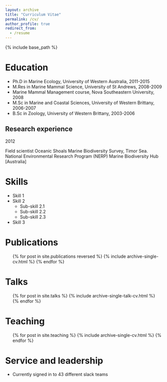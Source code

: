 ```yaml
---
layout: archive
title: "Curriculum Vitae"
permalink: /cv/
author_profile: true
redirect_from:
  - /resume
---
```


{% include base_path %}

<h1 class="cvsection"> Education</h1>

* Ph.D in Marine Ecology, University of Western Australia, 2011-2015
* M.Res in Marine Mammal Science, University of St Andrews, 2008-2009
* Marine Mammal Management course, Nova Southeastern University, 2008
* M.Sc in Marine and Coastal Sciences, University of Western Brittany, 2006-2007
* B.Sc in Zoology, University of Western Brittany, 2003-2006

Research experience
-----
<a class="cvyear"> 2012</a>

Field scientist
Oceanic Shoals Marine Biodiversity Survey, Timor Sea.
National Environmental Research Program (NERP) Marine Biodiversity Hub [Australia]

Skills
======
* Skill 1
* Skill 2
  * Sub-skill 2.1
  * Sub-skill 2.2
  * Sub-skill 2.3
* Skill 3

Publications
======
  <ul>{% for post in site.publications reversed %}
    {% include archive-single-cv.html %}
  {% endfor %}</ul>

Talks
======
  <ul>{% for post in site.talks %}
    {% include archive-single-talk-cv.html %}
  {% endfor %}</ul>

Teaching
======
  <ul>{% for post in site.teaching %}
    {% include archive-single-cv.html %}
  {% endfor %}</ul>

Service and leadership
======
* Currently signed in to 43 different slack teams

